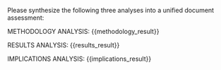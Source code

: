 Please synthesize the following three analyses into a unified document assessment:

METHODOLOGY ANALYSIS:
{{methodology_result}}

RESULTS ANALYSIS:
{{results_result}}

IMPLICATIONS ANALYSIS:
{{implications_result}}
